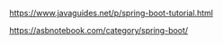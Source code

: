 https://www.javaguides.net/p/spring-boot-tutorial.html

https://asbnotebook.com/category/spring-boot/

